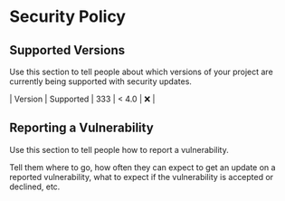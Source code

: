 # Security Policy

## Supported Versions

Use this section to tell people about which versions of your project are
currently being supported with security updates.

| Version | Supported          |
333
| < 4.0   | :x:                |

## Reporting a Vulnerability

Use this section to tell people how to report a vulnerability.

Tell them where to go, how often they can expect to get an update on a
reported vulnerability, what to expect if the vulnerability is accepted or
declined, etc.

